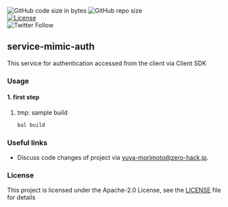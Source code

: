![GitHub code size in bytes](https://img.shields.io/github/languages/code-size/zero-hack-org/service-mimic-auth)
![GitHub repo size](https://img.shields.io/github/repo-size/zero-hack-org/service-mimic-auth)
<br/>
[![License](https://img.shields.io/badge/License-Apache%202.0-blue.svg)](https://opensource.org/licenses/Apache-2.0)
<br/>
![Twitter Follow](https://img.shields.io/twitter/follow/y_morimoto_dev?style=social)

## service-mimic-auth

This service for authentication accessed from the client via Client SDK

### Usage

#### 1. first step

1. tmp: sample build

   ```bash
   bal build
   ```

### Useful links

- Discuss code changes of project via [yuya-morimoto@zero-hack.jp](yuya-morimoto@zero-hack.jp).

### License

This project is licensed under the Apache-2.0 License, see the [LICENSE](./LICENSE) file for details
